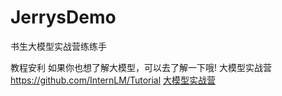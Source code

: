 # JerrysDemo
书生大模型实战营练练手

教程安利 如果你也想了解大模型，可以去了解一下哦! 大模型实战营  https://github.com/InternLM/Tutorial
[大模型实战营](https://github.com/InternLM/Tutorial)
